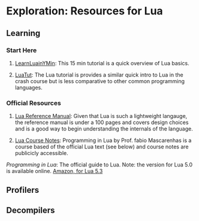 # Exploration: Resources for Lua

## Learning

### Start Here

1. [LearnLuainYMin](https://learnxinyminutes.com/docs/lua/): This 15 min tutorial is a quick overview of Lua basics.

2. [LuaTut](http://luatut.com/): The Lua tutorial is provides a similar quick intro to Lua in the crash course but is less comparative to other common programming languages.

### Official Resources

1. [Lua Reference Manual](https://www.lua.org/manual/5.3/): Given that Lua is such a lightweight langauge, the reference manual is under a 100 pages and covers design choices and is a good way to begin understanding the internals of the language.

2. [Lua Course Notes](https://dcc.ufrj.br/~fabiom/lua/): Programming in Lua by Prof. fabio Mascarenhas is a course based of the official Lua text (see below) and course notes are publicicly accessible.

*Programming in Lua*: The official guide to Lua. Note: the version for Lua 5.0 is available online.
[Amazon, for Lua 5.3](https://www.amazon.com/exec/obidos/ASIN/8590379868/theprogrammil4-20)

## Profilers

## Decompilers
